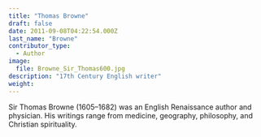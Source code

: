 ```yaml
---
title: "Thomas Browne"
draft: false
date: 2011-09-08T04:22:54.000Z
last_name: "Browne"
contributor_type:
  - Author
image:
  file: Browne_Sir_Thomas600.jpg
description: "17th Century English writer"
weight:
---
```


Sir Thomas Browne (1605–1682) was an English Renaissance author and physician. His writings range from medicine, geography, philosophy, and Christian spirituality.

